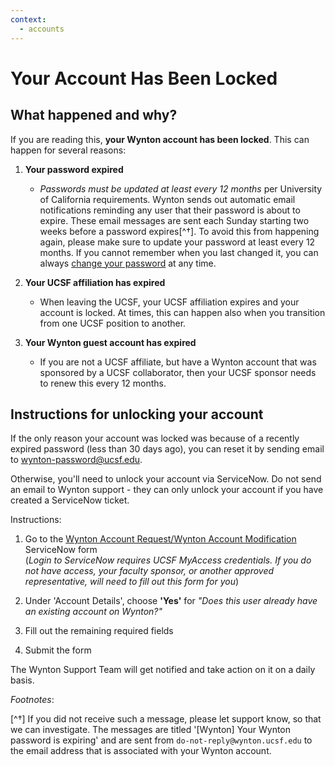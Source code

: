 ```yaml
---
context:
  - accounts
---
```



<!-- markdownlint-disable-file MD034 -->

# Your Account Has Been Locked

## What happened and why?

If you are reading this, **your Wynton account has been locked**. This
can happen for several reasons:

1. **Your password expired**
   - _Passwords must be updated at least every 12 months_ per
    University of California requirements. Wynton sends out automatic
    email notifications reminding any user that their password is
    about to expire. These email messages are sent each Sunday
    starting two weeks before a password expires[^†]. To avoid this
    from happening again, please make sure to update your password at
    least every 12 months. If you cannot remember when you last
    changed it, you can always [change your
    password](../howto/change-pwd.html) at any time.

2. **Your UCSF affiliation has expired**
   - When leaving the UCSF, your UCSF affiliation expires and your
    account is locked. At times, this can happen also when you
    transition from one UCSF position to another.

3. **Your Wynton guest account has expired**
   - If you are not a UCSF affiliate, but have a Wynton account that
    was sponsored by a UCSF collaborator, then your UCSF sponsor needs
    to renew this every 12 months.



## Instructions for unlocking your account

If the only reason your account was locked was because of a
recently expired password (less than 30 days ago), you can
reset it by sending email to wynton-password@ucsf.edu.

Otherwise, you'll need to unlock your account via ServiceNow.
Do not send an email to Wynton support - they can only
unlock your account if you have created a ServiceNow ticket.

Instructions:

1. Go to the [Wynton Account Request/Wynton Account Modification]
   ServiceNow form  
   (_Login to ServiceNow requires UCSF MyAccess credentials. If you do
   not have access, your faculty sponsor, or another approved
   representative, will need to fill out this form for you_)

2. Under 'Account Details', choose **'Yes'** for _"Does this user
   already have an existing account on Wynton?"_

3. Fill out the remaining required fields

4. Submit the form

The Wynton Support Team will get notified and take action on it on a
daily basis.


_Footnotes_:

[^†] If you did not receive such a message, please let support know, so
that we can investigate. The messages are titled '[Wynton] Your Wynton
password is expiring' and are sent from `do-not-reply@wynton.ucsf.edu` to
the email address that is associated with your Wynton account.

[Wynton Account Request/Wynton Account Modification]: https://ucsf.service-now.com/ucsfit?id=ucsf_sc_cat_item&sys_id=68f9651f1bf47c50683e0ed8624bcbac&sysparm_category=40c0305b7b92d000e2dc8180984d4d9f
